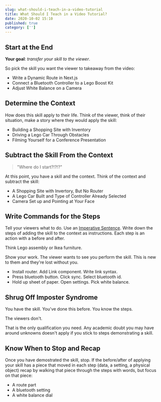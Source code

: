 ```yaml
---
slug: what-should-i-teach-in-a-video-tutorial
title: What Should I Teach in a Video Tutorial?
date: 2020-10-02 15:10
published: true
category: ['']
---
```


## Start at the End

**Your goal**: _transfer your skill to the viewer_.

So pick the skill you want the viewer to takeaway from the video:

- Write a Dynamic Route in Next.js
- Connect a Bluetooth Controller to a Lego Boost Kit
- Adjust White Balance on a Camera

## Determine the Context

How does this skill apply to their life. Think of the viewer, think of their situation, make a story where they would apply the skill:

- Building a Shopping Site with Inventory
- Driving a Lego Car Through Obstacles
- Filming Yourself for a Conference Presentation

## Subtract the Skill From the Context

> "Where do I start?!?!?"

At this point, you have a skill and the context. Think of the context and subtract the skill:

- A Shopping Site with Invertory, But No Router
- A Lego Car Built and Type of Controller Already Selected
- Camera Set up and Pointing at Your Face

## Write Commands for the Steps

Tell your viewers what to do. Use an [Imperative Sentence](https://examples.yourdictionary.com/imperative-sentence-examples.html). Write down the steps of adding the skill to the context as instructions. Each step is an action with a before and after.

Think Lego assembly or Ikea furniture.

Show your work. The viewer wants to see you perform the skill. This is new to them and they're lost without you.

- Install router. Add Link component. Write link syntax.
- Press bluetooth button. Click sync. Select bluetooth id.
- Hold up sheet of paper. Open settings. Pick white balance.

## Shrug Off Imposter Syndrome

You have the skill. You've done this before. You know the steps.

The viewers don't.

That is the only qualification you need. Any academic doubt you may have around unknowns doesn't apply if you stick to steps demonstrating a skill.

## Know When to Stop and Recap

Once you have demostrated the skill, stop. If the before/after of applying your skill has a piece that moved in each step (data, a setting, a physical object) recap by walking that piece through the steps with words, but focus on that piece:

- A route part
- A bluetooth setting
- A white balance dial
